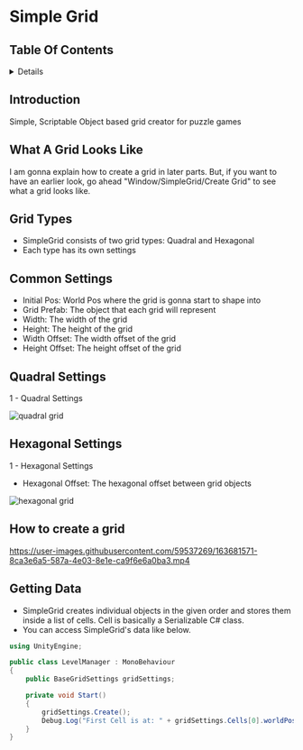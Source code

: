 # Simple Grid

## Table Of Contents 
 
<details>
<summary>Details</summary>

  - [Introduction](#introduction)
  - [Quick Look](#what-a-grid-looks-like)
  - [Grid Types](#grid-types)
  - [Common Settings](#common-settings)
  - [Quadral Settings](#quadral-settings)
  - [Hexagonal Settings](#hexagonal-settings)
  - [Creating Grid](#how-to-create-a-grid)
  - [Getting Data](#getting-data)
  - [Extending SimpleGrid](#extending-simplegrid)
    
</details>

## Introduction
Simple, Scriptable Object based grid creator for puzzle games

    
## What A Grid Looks Like
I am gonna explain how to create a grid in later parts. But, if you want to have an earlier look, go ahead "Window/SimpleGrid/Create Grid" to see what a grid looks like.
 

## Grid Types
 - SimpleGrid consists of two grid types: Quadral and Hexagonal
 - Each type has its own settings

## Common Settings
 - Initial Pos: World Pos where the grid is gonna start to shape into
 - Grid Prefab: The object that each grid will represent
 - Width: The width of the grid
 - Height: The height of the grid
 - Width Offset: The width offset of the grid
 - Height Offset: The height offset of the grid

 
## Quadral Settings
1 - Quadral Settings 

![quadral grid](https://github.com/cpp-bender/SimpleGrid/assets/59537269/3d12f62d-2aa2-4881-9386-fe8e82c75dfb)



## Hexagonal Settings
1 - Hexagonal Settings

 - Hexagonal Offset: The hexagonal offset between grid objects
 
![hexagonal grid](https://github.com/cpp-bender/SimpleGrid/assets/59537269/37ee88ed-6609-4eab-a259-6f2a28055e14)


## How to create a grid
https://user-images.githubusercontent.com/59537269/163681571-8ca3e6a5-587a-4e03-8e1e-ca9f6e6a0ba3.mp4


## Getting Data

- SimpleGrid creates individual objects in the given order and stores them inside a list of cells. Cell is basically a Serializable C# class.
- You can access SimpleGrid's data like below.

```csharp 
using UnityEngine;

public class LevelManager : MonoBehaviour
{
    public BaseGridSettings gridSettings;

    private void Start()
    {
        gridSettings.Create();
        Debug.Log("First Cell is at: " + gridSettings.Cells[0].worldPos);
    }
}
```

